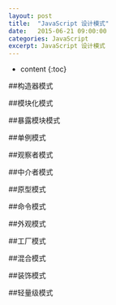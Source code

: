 ```yaml
---
layout: post
title:  "JavaScript 设计模式"
date:   2015-06-21 09:00:00
categories: JavaScript
excerpt: JavaScript 设计模式
---
```


* content
{:toc}

##构造器模式

##模块化模式

##暴露模块模式

##单例模式

##观察者模式

##中介者模式

##原型模式

##命令模式

##外观模式

##工厂模式

##混合模式

##装饰模式

##轻量级模式






